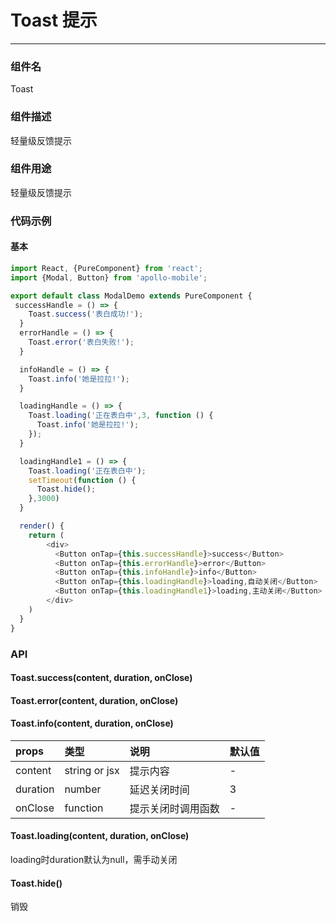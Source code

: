 # Toast 提示
----------

### 组件名
Toast

### 组件描述
轻量级反馈提示

### 组件用途
轻量级反馈提示

### 代码示例

#### 基本
```javascript
import React, {PureComponent} from 'react';
import {Modal, Button} from 'apollo-mobile';

export default class ModalDemo extends PureComponent {
 successHandle = () => {
    Toast.success('表白成功!');
  }
  errorHandle = () => {
    Toast.error('表白失败!');
  }

  infoHandle = () => {
    Toast.info('她是拉拉!');
  }

  loadingHandle = () => {
    Toast.loading('正在表白中',3, function () {
      Toast.info('她是拉拉!');
    });
  }

  loadingHandle1 = () => {
    Toast.loading('正在表白中');
    setTimeout(function () {
      Toast.hide();
    },3000)
  }

  render() {
	return (
		<div>
		  <Button onTap={this.successHandle}>success</Button>
	      <Button onTap={this.errorHandle}>error</Button>
          <Button onTap={this.infoHandle}>info</Button>
          <Button onTap={this.loadingHandle}>loading,自动关闭</Button>
          <Button onTap={this.loadingHandle1}>loading,主动关闭</Button>
		</div>
	)
  }
}
```






### API

#### Toast.success(content, duration, onClose)

#### Toast.error(content, duration, onClose)

#### Toast.info(content, duration, onClose)

| props      |     类型 |   说明   | 默认值| 
| :-------- | :--------| :------ |:------|
| content    |   string or jsx |  提示内容 |-|
| duration    | number |  延迟关闭时间|3|
| onClose    |   function |  提示关闭时调用函数|-|


#### Toast.loading(content, duration, onClose)
loading时duration默认为null，需手动关闭

#### Toast.hide()
销毁



  





 




